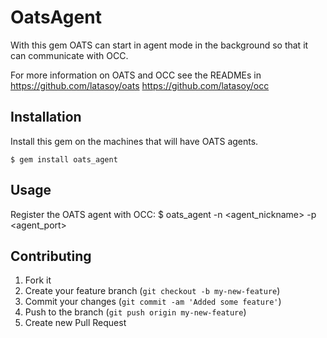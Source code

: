# OatsAgent

With this gem OATS can start in agent mode in the background so that it can 
communicate with OCC.

For more information on OATS and OCC see the READMEs in
     https://github.com/latasoy/oats
     https://github.com/latasoy/occ

## Installation

Install this gem on the machines that will have OATS agents.

    $ gem install oats_agent


## Usage

   Register the OATS agent with OCC:
    $ oats_agent -n <agent_nickname> -p <agent_port>


## Contributing

1. Fork it
2. Create your feature branch (`git checkout -b my-new-feature`)
3. Commit your changes (`git commit -am 'Added some feature'`)
4. Push to the branch (`git push origin my-new-feature`)
5. Create new Pull Request
